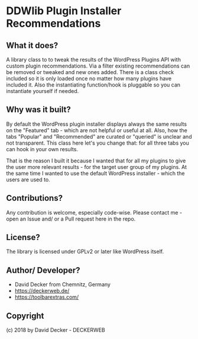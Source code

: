 # DDWlib Plugin Installer Recommendations

## What it does?

A library class to to tweak the results of the WordPress Plugins API with custom plugin recommendations. Via a filter existing recommendations can be removed or tweaked and new ones added. There is a class check included so it is only loaded once no matter how many plugins have included it. Also the instantiating function/hook is pluggable so you can instantiate yourself if needed.


## Why was it built?

By default the WordPress plugin installer displays always the same results on the "Featured" tab - which are not helpful or useful at all. Also, how the tabs "Popular" and "Recommended" are curated or "queried" is unclear and not transparent. This class here let's you change that: for all three tabs you can hook in your own results.

That is the reason I built it because I wanted that for all my plugins to give the user more relevant results - for the target user group of my plugins. At the same time I wanted to use the default WordPress installer - which the users are used to.


## Contributions?

Any contribution is welcome, especially code-wise. Please contact me - open an Issue and/ or a Pull request here in the repo.


## License?

The library is licensed under GPLv2 or later like WordPress itself.


## Author/ Developer?

* David Decker from Chemnitz, Germany
* https://deckerweb.de/
* https://toolbarextras.com/


## Copyright

(c) 2018 by David Decker - DECKERWEB